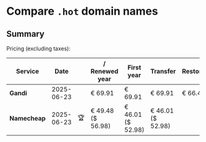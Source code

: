 # Compare `.hot` domain names

## Summary

Pricing (excluding taxes):

| Service | Date |  | / Renewed year | First year | Transfer | Restoration |
|--|--|--|--|--|--|--|
| **Gandi** | 2025-06-23 |  | € 69.91 | € 69.91 | € 69.91 | € 66.42 |
| **Namecheap** | 2025-06-23 | 🏆 | € 49.48<br>($ 56.98) | € 46.01<br>($ 52.98) | € 46.01<br>($ 52.98) |  |
